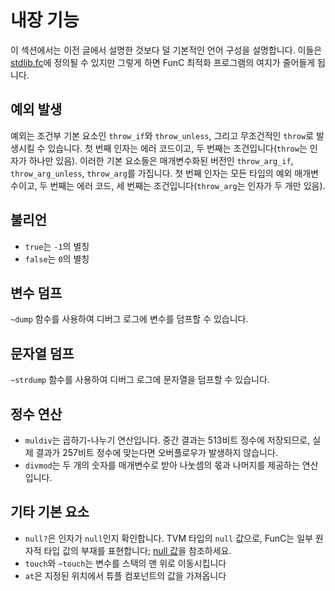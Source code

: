 # 내장 기능

이 섹션에서는 이전 글에서 설명한 것보다 덜 기본적인 언어 구성을 설명합니다. 이들은 [stdlib.fc](/v3/documentation/smart-contracts/func/docs/stdlib)에 정의될 수 있지만 그렇게 하면 FunC 최적화 프로그램의 여지가 줄어들게 됩니다.

## 예외 발생

예외는 조건부 기본 요소인 `throw_if`와 `throw_unless`, 그리고 무조건적인 `throw`로 발생시킬 수 있습니다. 첫 번째 인자는 에러 코드이고, 두 번째는 조건입니다(`throw`는 인자가 하나만 있음). 이러한 기본 요소들은 매개변수화된 버전인 `throw_arg_if`, `throw_arg_unless`, `throw_arg`를 가집니다. 첫 번째 인자는 모든 타입의 예외 매개변수이고, 두 번째는 에러 코드, 세 번째는 조건입니다(`throw_arg`는 인자가 두 개만 있음).

## 불리언

- `true`는 `-1`의 별칭
- `false`는 `0`의 별칭

## 변수 덤프

`~dump` 함수를 사용하여 디버그 로그에 변수를 덤프할 수 있습니다.

## 문자열 덤프

`~strdump` 함수를 사용하여 디버그 로그에 문자열을 덤프할 수 있습니다.

## 정수 연산

- `muldiv`는 곱하기-나누기 연산입니다. 중간 결과는 513비트 정수에 저장되므로, 실제 결과가 257비트 정수에 맞는다면 오버플로우가 발생하지 않습니다.
- `divmod`는 두 개의 숫자를 매개변수로 받아 나눗셈의 몫과 나머지를 제공하는 연산입니다.

## 기타 기본 요소

- `null?`은 인자가 `null`인지 확인합니다. TVM 타입의 `null` 값으로, FunC는 일부 원자적 타입 값의 부재를 표현합니다; [null 값](/v3/documentation/smart-contracts/func/docs/types#null-values)을 참조하세요.
- `touch`와 `~touch`는 변수를 스택의 맨 위로 이동시킵니다
- `at`은 지정된 위치에서 튜플 컴포넌트의 값을 가져옵니다
